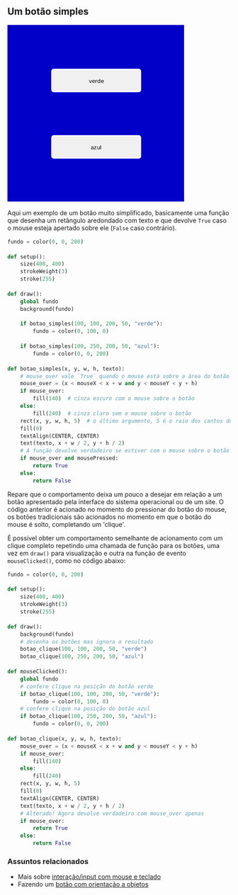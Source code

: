 ## Um botão simples

![botão simples](assets/botao_simples.gif)

Aqui um exemplo de um botão muito simplificado, basicamente uma função que desenha um retângulo aredondado com texto e que devolve `True` caso o mouse esteja apertado sobre ele (`False` caso contrário).

```python
fundo = color(0, 0, 200)

def setup():
    size(400, 400)
    strokeWeight(3)
    stroke(255)

def draw():
    global fundo
    background(fundo)
    
    if botao_simples(100, 100, 200, 50, "verde"):
        fundo = color(0, 100, 0)

    if botao_simples(100, 250, 200, 50, "azul"):
        fundo = color(0, 0, 200)

def botao_simples(x, y, w, h, texto):
    # mouse_over vale `True` quando o mouse está sobre a área do botão
    mouse_over = (x < mouseX < x + w and y < mouseY < y + h)
    if mouse_over:
        fill(140)  # cinza escuro com o mouse sobre o botão
    else:
        fill(240)  # cinza claro sem o mouse sobre o botão
    rect(x, y, w, h, 5)  # o último argumento, 5 é o raio dos cantos do retângulo aredondado
    fill(0)
    textAlign(CENTER, CENTER)
    text(texto, x + w / 2, y + h / 2)
    # A função devolve verdadeiro se estiver com o mouse sobre o botão E o mouse apertado
    if mouse_over and mousePressed:
        return True
    else:
        return False
 ```
    
Repare que o comportamento deixa um pouco a desejar em relação a um botão apresentado pela interface do sistema operacional ou de um site. O código anterior é acionado no momento do pressionar do botão do mouse, os botões tradicionais são acionados no momento em que o botão do mouse é solto, completando um 'clique'.
    
É possível obter um comportamento semelhante de acionamento com um clique completo repetindo uma chamada de função para os botões, uma vez em `draw()` para visualização e outra na função de evento `mouseClicked()`, como no código abaixo:
    
```python
fundo = color(0, 0, 200)

def setup():
    size(400, 400)
    strokeWeight(3)
    stroke(255)

def draw():
    background(fundo)
    # desenha os botões mas ignora o resultado
    botao_clique(100, 100, 200, 50, "verde")
    botao_clique(100, 250, 200, 50, "azul")

def mouseClicked():
    global fundo
    # confere clique na posição do botão verde
    if botao_clique(100, 100, 200, 50, "verde"): 
        fundo = color(0, 100, 0)
    # confere clique na posição do botão azul
    if botao_clique(100, 250, 200, 50, "azul"): 
        fundo = color(0, 0, 200)
                        
def botao_clique(x, y, w, h, texto):
    mouse_over = (x < mouseX < x + w and y < mouseY < y + h)
    if mouse_over:
        fill(140)
    else:
        fill(240)
    rect(x, y, w, h, 5)
    fill(0)
    textAlign(CENTER, CENTER)
    text(texto, x + w / 2, y + h / 2)
    # Alterado! Agora devolve verdadeiro com mouse_over apenas
    if mouse_over:
        return True
    else:
        return False
```

### Assuntos relacionados

- Mais sobre [interação/input com mouse e teclado](input_py.md)
- Fazendo um [botão com orientação a objetos](botao_com_OO.md)
